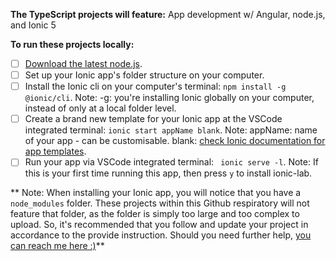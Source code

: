 **The TypeScript projects will feature:** App development w/ Angular, node.js, and Ionic 5

**To run these projects locally:**

- [ ] [Download the latest node.js](https://nodejs.org/en/download/).
- [ ] Set up your Ionic app's folder structure on your computer.
- [ ] Install the Ionic cli on your computer's terminal: ``` npm install -g @ionic/cli ```.
       Note: -g: you're installing Ionic globally on your computer, instead of only at a local folder level.
- [ ] Create a brand new template for your Ionic app at the VSCode integrated terminal: ``` ionic start appName blank ```.
       Note: appName: name of your app - can be customisable. blank: [check Ionic documentation for app templates](https://ionicframework.com/docs/v3/cli/starters.html).
- [ ] Run your app via VSCode integrated terminal: ``` ionic serve -l```.
       Note: If this is your first time running this app, then press ``` y ``` to install ionic-lab.

** Note: When installing your Ionic app, you will notice that you have a ``` node_modules ``` folder. These projects within this Github respiratory will not feature that folder, as the folder is simply too large and too complex to upload. So, it's recommended that you follow and update your project in accordance to the provide instruction. Should you need further help, [you can reach me here :)](donnyquickinc@gmail.com)**
